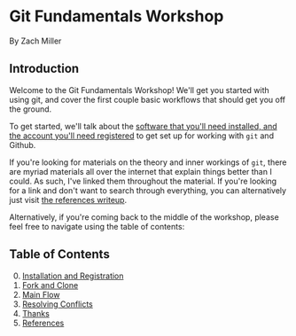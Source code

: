 # Git Fundamentals Workshop
By Zach Miller

## Introduction

Welcome to the Git Fundamentals Workshop!
We'll get you started with using git, and cover the first couple basic workflows that should get you off the ground.

To get started, we'll talk about the [software that you'll need installed, and the account you'll need registered](topics/00-installation-and-registration.md) to get set up for working with `git` and Github.

If you're looking for materials on the theory and inner workings of `git`, there are myriad materials all over the internet that explain things better than I could.
As such, I've linked them throughout the material.
If you're looking for a link and don't want to search through everything, you can alternatively just visit [the references writeup](topics/05-references.md).

Alternatively, if you're coming back to the middle of the workshop, please feel free to navigate using the table of contents:

## Table of Contents

0. [Installation and Registration](topics/00-installation-and-registration.md)
1. [Fork and Clone](topics/01-fork-and-clone.md)
2. [Main Flow](topics/02-main-flow.md)
3. [Resolving Conflicts](topics/03-resolving-conflicts.md)
4. [Thanks](topics/04-thanks.md)
5. [References](topics/05-references.md)
